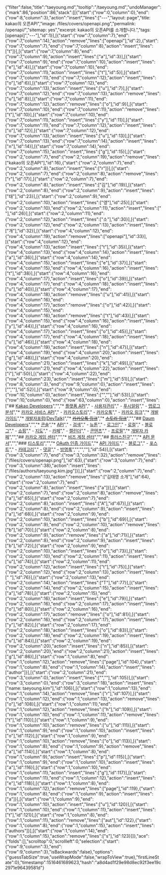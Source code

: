 {"filter":false,"title":"taeyoung.md","tooltip":"/taeyoung.md","undoManager":{"mark":86,"position":86,"stack":[[{"start":{"row":0,"column":0},"end":{"row":8,"column":3},"action":"insert","lines":["---","layout: page","title: kakao의 오픈API","image: /files/covers/openapi.png","permalink: /openapi/","sitemap: yes","excerpt: kakao의 오픈API를 소개합니다.","tags: [openapi]","---"],"id":1}],[{"start":{"row":7,"column":7},"end":{"row":7,"column":14},"action":"remove","lines":["openapi"],"id":2},{"start":{"row":7,"column":7},"end":{"row":7,"column":8},"action":"insert","lines":["t"]}],[{"start":{"row":7,"column":8},"end":{"row":7,"column":9},"action":"insert","lines":["a"],"id":3}],[{"start":{"row":7,"column":9},"end":{"row":7,"column":10},"action":"insert","lines":["e"],"id":4}],[{"start":{"row":7,"column":10},"end":{"row":7,"column":11},"action":"insert","lines":["t"],"id":5}],[{"start":{"row":7,"column":11},"end":{"row":7,"column":12},"action":"insert","lines":["o"],"id":6}],[{"start":{"row":7,"column":12},"end":{"row":7,"column":13},"action":"insert","lines":["u"],"id":7}],[{"start":{"row":7,"column":12},"end":{"row":7,"column":13},"action":"remove","lines":["u"],"id":8}],[{"start":{"row":7,"column":11},"end":{"row":7,"column":12},"action":"remove","lines":["o"],"id":9}],[{"start":{"row":7,"column":10},"end":{"row":7,"column":11},"action":"remove","lines":["t"],"id":10}],[{"start":{"row":7,"column":10},"end":{"row":7,"column":11},"action":"insert","lines":["y"],"id":11}],[{"start":{"row":7,"column":11},"end":{"row":7,"column":12},"action":"insert","lines":["o"],"id":12}],[{"start":{"row":7,"column":12},"end":{"row":7,"column":13},"action":"insert","lines":["u"],"id":13}],[{"start":{"row":7,"column":13},"end":{"row":7,"column":14},"action":"insert","lines":["n"],"id":14}],[{"start":{"row":7,"column":14},"end":{"row":7,"column":15},"action":"insert","lines":["g"],"id":15}],[{"start":{"row":2,"column":7},"end":{"row":2,"column":19},"action":"remove","lines":["kakao의 오픈API"],"id":16},{"start":{"row":2,"column":7},"end":{"row":2,"column":8},"action":"insert","lines":["r"]}],[{"start":{"row":2,"column":7},"end":{"row":2,"column":8},"action":"remove","lines":["r"],"id":17}],[{"start":{"row":2,"column":7},"end":{"row":2,"column":8},"action":"insert","lines":["김"],"id":19}],[{"start":{"row":2,"column":8},"end":{"row":2,"column":9},"action":"insert","lines":["태"],"id":23}],[{"start":{"row":2,"column":9},"end":{"row":2,"column":10},"action":"insert","lines":["영"],"id":25}],[{"start":{"row":2,"column":10},"end":{"row":2,"column":11},"action":"insert","lines":[" "],"id":26}],[{"start":{"row":2,"column":11},"end":{"row":2,"column":12},"action":"insert","lines":["소"],"id":30}],[{"start":{"row":2,"column":12},"end":{"row":2,"column":13},"action":"insert","lines":["개"],"id":32}],[{"start":{"row":4,"column":12},"end":{"row":4,"column":19},"action":"remove","lines":["openapi"],"id":33}],[{"start":{"row":4,"column":12},"end":{"row":4,"column":13},"action":"insert","lines":["t"],"id":35}],[{"start":{"row":4,"column":13},"end":{"row":4,"column":14},"action":"insert","lines":["a"],"id":36}],[{"start":{"row":4,"column":14},"end":{"row":4,"column":15},"action":"insert","lines":["e"],"id":37}],[{"start":{"row":4,"column":15},"end":{"row":4,"column":16},"action":"insert","lines":["t"],"id":38}],[{"start":{"row":4,"column":16},"end":{"row":4,"column":17},"action":"insert","lines":["o"],"id":39}],[{"start":{"row":4,"column":17},"end":{"row":4,"column":18},"action":"insert","lines":["u"],"id":40}],[{"start":{"row":4,"column":17},"end":{"row":4,"column":18},"action":"remove","lines":["u"],"id":41}],[{"start":{"row":4,"column":16},"end":{"row":4,"column":17},"action":"remove","lines":["o"],"id":42}],[{"start":{"row":4,"column":15},"end":{"row":4,"column":16},"action":"remove","lines":["t"],"id":43}],[{"start":{"row":4,"column":15},"end":{"row":4,"column":16},"action":"insert","lines":["y"],"id":44}],[{"start":{"row":4,"column":16},"end":{"row":4,"column":17},"action":"insert","lines":["o"],"id":45}],[{"start":{"row":4,"column":17},"end":{"row":4,"column":18},"action":"insert","lines":["u"],"id":46}],[{"start":{"row":4,"column":18},"end":{"row":4,"column":19},"action":"insert","lines":["n"],"id":47}],[{"start":{"row":4,"column":19},"end":{"row":4,"column":20},"action":"insert","lines":["g"],"id":48}],[{"start":{"row":4,"column":20},"end":{"row":4,"column":21},"action":"insert","lines":["k"],"id":49}],[{"start":{"row":4,"column":21},"end":{"row":4,"column":22},"action":"insert","lines":["i"],"id":50}],[{"start":{"row":4,"column":22},"end":{"row":4,"column":23},"action":"insert","lines":["m"],"id":51}],[{"start":{"row":8,"column":3},"end":{"row":9,"column":0},"action":"insert","lines":["",""],"id":52}],[{"start":{"row":9,"column":0},"end":{"row":10,"column":0},"action":"insert","lines":["",""],"id":53}],[{"start":{"row":10,"column":0},"end":{"row":63,"column":0},"action":"insert","lines":["## [Kakao Developers](https://developers.kakao.com)","","* [플랫폼 API](https://developers.kakao.com/features/platform)"," - [사용자관리](https://developers.kakao.com/features/platform#사용자관리)"," - [푸시알림](https://developers.kakao.com/features/platform#푸시-알림)"," - [앱로그 분석](https://developers.kakao.com/features/platform#앱로그-분석)","* [카카오 서비스 API](https://developers.kakao.com/features/kakao)"," - [카카오스토리](https://developers.kakao.com/features/kakao#카카오스토리-API)"," - [카카오톡](https://developers.kakao.com/features/kakao#카카오톡-API)"," - [카카오 링크](https://developers.kakao.com/features/kakao#카카오-링크)","* [개발가이드](https://developers.kakao.com/docs)","* [개발자포럼(DevTalk)](https://devtalk.kakao.com/)","* ~~[카카오톡 링크](http://www.kakao.com/services/api/kakao_link)~~","* ~~[스토리 링크](http://www.kakao.com/services/api/story_link)~~","","## [Daum Developers](https://developers.daum.net)","","* [콘솔](https://developers.daum.net/console)","* [API](http://developers.daum.net/services)"," - [검색](http://developers.daum.net/services/apis/search)"," - [뉴톤](http://developers.daum.net/services/apis/newtone)"," - [로그인](http://developers.daum.net/services/apis/login)"," - [로컬](http://developers.daum.net/services/apis/local)"," - [블로그](http://developers.daum.net/services/apis/blog)"," - [쇼핑](http://developers.daum.net/services/apis/shopping)"," - [지도](http://apis.map.daum.net)"," - [카페](http://developers.daum.net/services/apis/cafe)"," - [캘린더](http://developers.daum.net/services/apis/calendar)"," - [콘텐츠](http://developers.daum.net/services/apis/contents)"," - [프로필](http://developers.daum.net/services/apis/user)","* [개발자 카페](http://cafe.daum.net/daumdna)","","## [카카오 게임 센터](https://gamecenter.kakao.com/)","","* [비즈 계정 센터](https://biz.kakao.com)","","## [플러스친구](https://center-pf.kakao.com/)","","* [API 문서](https://github.com/plusfriend/auto_reply)","","### [티스토리](http://www.tistory.com/guide/blog)","","* [OAuth 인증 가이드](http://www.tistory.com/guide/api/oauth)","* [API 가이드](http://www.tistory.com/guide/api/index)","  - [블로그](http://www.tistory.com/guide/api/blog)","  - [포스트](http://www.tistory.com/guide/api/post)","  - [카테고리](http://www.tistory.com/guide/api/category)","  - [댓글](http://www.tistory.com/guide/api/comment)","  - [방명록](http://www.tistory.com/guide/api/guestbook)","","<!--","* 커버 이미지 출처: [API Testing and some amazing testing tools](http://go-gaga-over-testing.blogspot.kr/2013/11/api-testing-and-some-amazing-testing.html)","-->",""],"id":54}],[{"start":{"row":3,"column":7},"end":{"row":3,"column":32},"action":"remove","lines":["/files/covers/openapi.png"],"id":63},{"start":{"row":3,"column":7},"end":{"row":3,"column":38},"action":"insert","lines":["/files/authors/taeyoung.kim.jpg"]}],[{"start":{"row":2,"column":7},"end":{"row":2,"column":13},"action":"remove","lines":["김태영 소개"],"id":64},{"start":{"row":2,"column":7},"end":{"row":2,"column":8},"action":"insert","lines":["a"]}],[{"start":{"row":2,"column":7},"end":{"row":2,"column":8},"action":"remove","lines":["a"],"id":65}],[{"start":{"row":2,"column":7},"end":{"row":2,"column":8},"action":"insert","lines":["A"],"id":67}],[{"start":{"row":2,"column":8},"end":{"row":2,"column":9},"action":"insert","lines":["a"],"id":68}],[{"start":{"row":2,"column":9},"end":{"row":2,"column":10},"action":"insert","lines":["b"],"id":69}],[{"start":{"row":2,"column":9},"end":{"row":2,"column":10},"action":"remove","lines":["b"],"id":70}],[{"start":{"row":2,"column":8},"end":{"row":2,"column":9},"action":"remove","lines":["a"],"id":71}],[{"start":{"row":2,"column":8},"end":{"row":2,"column":9},"action":"insert","lines":["b"],"id":72}],[{"start":{"row":2,"column":9},"end":{"row":2,"column":10},"action":"insert","lines":["o"],"id":73}],[{"start":{"row":2,"column":10},"end":{"row":2,"column":11},"action":"insert","lines":["u"],"id":74}],[{"start":{"row":2,"column":11},"end":{"row":2,"column":12},"action":"insert","lines":["t"],"id":75}],[{"start":{"row":2,"column":12},"end":{"row":2,"column":13},"action":"insert","lines":[" "],"id":76}],[{"start":{"row":2,"column":13},"end":{"row":2,"column":14},"action":"insert","lines":["T"],"id":77}],[{"start":{"row":2,"column":14},"end":{"row":2,"column":15},"action":"insert","lines":["a"],"id":78}],[{"start":{"row":2,"column":15},"end":{"row":2,"column":16},"action":"insert","lines":["e"],"id":79}],[{"start":{"row":2,"column":16},"end":{"row":2,"column":17},"action":"insert","lines":["o"],"id":80}],[{"start":{"row":2,"column":16},"end":{"row":2,"column":17},"action":"remove","lines":["o"],"id":81}],[{"start":{"row":2,"column":16},"end":{"row":2,"column":17},"action":"insert","lines":["y"],"id":82}],[{"start":{"row":2,"column":17},"end":{"row":2,"column":18},"action":"insert","lines":["o"],"id":83}],[{"start":{"row":2,"column":18},"end":{"row":2,"column":19},"action":"insert","lines":["u"],"id":84}],[{"start":{"row":2,"column":19},"end":{"row":2,"column":20},"action":"insert","lines":["n"],"id":85}],[{"start":{"row":2,"column":20},"end":{"row":2,"column":21},"action":"insert","lines":["g"],"id":86}],[{"start":{"row":1,"column":8},"end":{"row":1,"column":12},"action":"remove","lines":["page"],"id":104},{"start":{"row":1,"column":8},"end":{"row":1,"column":14},"action":"insert","lines":["author"]}],[{"start":{"row":2,"column":21},"end":{"row":3,"column":0},"action":"insert","lines":["",""],"id":105}],[{"start":{"row":3,"column":0},"end":{"row":3,"column":18},"action":"insert","lines":["name: taeyoung.kim"],"id":106}],[{"start":{"row":1,"column":13},"end":{"row":1,"column":14},"action":"remove","lines":["r"],"id":107}],[{"start":{"row":1,"column":12},"end":{"row":1,"column":13},"action":"remove","lines":["o"],"id":108}],[{"start":{"row":1,"column":11},"end":{"row":1,"column":12},"action":"remove","lines":["h"],"id":109}],[{"start":{"row":1,"column":10},"end":{"row":1,"column":11},"action":"remove","lines":["t"],"id":110}],[{"start":{"row":1,"column":9},"end":{"row":1,"column":10},"action":"remove","lines":["u"],"id":111}],[{"start":{"row":1,"column":9},"end":{"row":1,"column":10},"action":"insert","lines":["o"],"id":112}],[{"start":{"row":1,"column":9},"end":{"row":1,"column":10},"action":"remove","lines":["o"],"id":113}],[{"start":{"row":1,"column":8},"end":{"row":1,"column":9},"action":"remove","lines":["a"],"id":114}],[{"start":{"row":1,"column":8},"end":{"row":1,"column":9},"action":"insert","lines":["p"],"id":115}],[{"start":{"row":1,"column":9},"end":{"row":1,"column":10},"action":"insert","lines":["a"],"id":116}],[{"start":{"row":1,"column":10},"end":{"row":1,"column":11},"action":"insert","lines":["g"],"id":117}],[{"start":{"row":1,"column":11},"end":{"row":1,"column":12},"action":"insert","lines":["e"],"id":118}],[{"start":{"row":1,"column":8},"end":{"row":1,"column":12},"action":"remove","lines":["page"],"id":119},{"start":{"row":1,"column":8},"end":{"row":1,"column":9},"action":"insert","lines":["a"]}],[{"start":{"row":1,"column":9},"end":{"row":1,"column":10},"action":"insert","lines":["u"],"id":120}],[{"start":{"row":1,"column":10},"end":{"row":1,"column":11},"action":"insert","lines":["t"],"id":121}],[{"start":{"row":1,"column":8},"end":{"row":1,"column":11},"action":"remove","lines":["aut"],"id":122},{"start":{"row":1,"column":8},"end":{"row":1,"column":15},"action":"insert","lines":["authors"]}],[{"start":{"row":1,"column":14},"end":{"row":1,"column":15},"action":"remove","lines":["s"],"id":123}]]},"ace":{"folds":[],"scrolltop":0,"scrollleft":0,"selection":{"start":{"row":9,"column":3},"end":{"row":9,"column":3},"isBackwards":false},"options":{"guessTabSize":true,"useWrapMode":false,"wrapToView":true},"firstLineState":0},"timestamp":1516461689623,"hash":"a8d4ad1f29e98d8ec92f3ee19c2971e96439581d"}